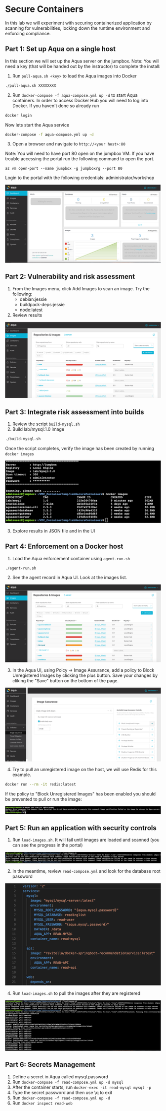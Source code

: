 # Secure Containers 
In this lab we will experiment with securing containerized application by scanning for vulnerabilities, locking down the runtime environment and enforcing compliance.

## Part 1: Set up Aqua on a single host

In this section we will set up the Aqua server on the jumpbox. Note: You will need a key (that will be handed out by the instructor) to complete the install:
1.	Run `pull-aqua.sh <key>` to load the Aqua images into Docker

```bash
./pull-aqua.sh XXXXXXXX
```

2.	Run `docker-compose -f aqua-compose.yml up -d` to start Aqua containers. In order to access Docker Hub you will need to log into Docker. If you haven't done so already run
```bash
docker login
```
Now lets start the Aqua service
```bash
docker-compose -f aqua-compose.yml up -d
```


3.	Open a browser and navigate to `http://<your host>:80`

Note: You will need to have port 80 open on the jumpbox VM. If you have trouble accessing the portal run the following command to open the port.
```
az vm open-port --name jumpbox -g jumpboxrg --port 80
```
Login to the portal with the following credentials: administrator/workshop

![Aqua Portal](images/portal_initial.png)

## Part 2: Vulnerability and risk assessment
1. From the Images menu, click Add Images to scan an image. Try the following:
   -	debian:jessie
   -	buildpack-deps:jessie
   -	node:latest
2.	Review results

![Aqua Portal](images/portal_scan.png)
## Part 3: Integrate risk assessment into builds
1.  Review the script `build-mysql.sh`
2.	Build lab/mysql:1.0 image

```bash
./build-mysql.sh
```

Once the script completes, verify the image has been created by running `docker images`

![Build MySQL](images/build_mysql.png)

3.	Explore results in JSON file and in the UI

## Part 4: Enforcement on a Docker host
1.	Load the Aqua enforcement container using `agent-run.sh`

```bash
./agent-run.sh
```

2.	See the agent record in Aqua UI. Look at the images list.

![Portal mysql](images/portal_mysql.png)

3.	In the Aqua UI, using Polcy -> Image Assurance, add a policy to Block Unregistered Images by clicking the plus button. Save your changes by cliking the "Save" button on the bottom of the page.

![Portal policy](images/portal_policy.png)

4.  Try to pull an unregistered image on the host, we will use Redis for this example.

```bash
docker run --rm -it redis:latest
```

If the policy to "Block Unregistered Images" has been enabled you should be prevented to pull or run the image:

![Unreg Image Block](images/image_block.png)

## Part 5: Run an application with security controls
1.	Run `load-images.sh`. It will fail until images are loaded and scanned (you can see the progress in the portal)

![Load Image Fail](images/load_images_fail.png)

2.	In the meantime, review `read-compose.yml` and look for the database root password

![Compose DB Pass](images/compose_db_pass.png)

4.  Run `load-images.sh` to pull the images after they are registered

![Load Image Fail](images/load_images_success.png)

## Part 6: Secrets Management
1.	Define a secret in Aqua called mysql.password
2.	Run `docker-compose -f read-compose.yml up -d mysql`
3.	After the container starts, run `docker-exec -it read-mysql mysql -p`
4.	Type the secret password and then use \q to exit
5.	Run `docker-compose -f read-compose.yml up -d`
6.	Run `docker inspect read-web`


